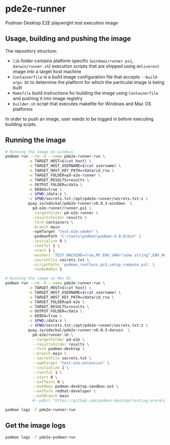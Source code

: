 # pde2e-runner
Podman Desktop E2E playwright test execution image

## Usage, building and pushing the image
The repository structure:
* `lib` folder contains platform specific (`windows/runner.ps1`, `darwin/runner.sh`) execution scripts that are shipped using `deliverest` image into a target host machine
* `Containerfile` is a build image configuration file that accepts `--build-args`: `OS` to determine the platform for which the particulat image is being built
* `Makefile` build instructions for building the image using `Containerfile` and pushing it into image registry
* `builder.sh` script that executes makefile for Windows and Mac OS platforms

In order to push an image, user needs to be logged in before executing building scipts.

## Running the image

```sh
# Running the image on windows
podman run --rm -d --name pde2e-runner-run \
          -e TARGET_HOST=$(cat host) \
          -e TARGET_HOST_USERNAME=$(cat username) \
          -e TARGET_HOST_KEY_PATH=/data/id_rsa \
          -e TARGET_FOLDER=pd-e2e-runner \
          -e TARGET_RESULTS=results \
          -e OUTPUT_FOLDER=/data \
          -e DEBUG=true \
          -v $PWD:/data:z \
          -v $PWD/secrets.txt:/opt/pde2e-runner/secrets.txt:z \
          quay.io/odockal/pde2e-runner:v0.0.3-windows  \
            pd-e2e-runner/runner.ps1 \
            -targetFolder pd-e2e-runner \
            -resultsFolder results \
            -fork containers \
            -branch main
            -npmTarget "test:e2e:smoke" \ 
            -podmanPath "C:\tools\podman\podman-4.9.0\bin" \
            -initialize 0 \
            -rootful 1 \
            -start 1 \
            -envVars 'TEST_MACHINE=true,MY_ENV_VAR="some string",ENV_NUMBER=3' \
            -secretFile secrets.txt \
            -scriptPaths 'podman_rootless.ps1,setup_compose.ps1' \
            -runAsAdmin 1

# Running the image on Mac OS
podman run --rm -d --name pde2e-runner-run \
          -e TARGET_HOST=$(cat host) \
          -e TARGET_HOST_USERNAME=$(cat username) \
          -e TARGET_HOST_KEY_PATH=/data/id_rsa \
          -e TARGET_FOLDER=pd-e2e \
          -e TARGET_RESULTS=results \
          -e OUTPUT_FOLDER=/data \
          -e DEBUG=true \
          -v $PWD:/data:z \
          -v $PWD/secrets.txt:/opt/pde2e-runner/secrets.txt:z \
          quay.io/odockal/pde2e-runner:v0.0.3-darwin  \
            pd-e2e/runner.sh \
            --targetFolder pd-e2e \
            --resultsFolder results \
            --fork podman-desktop \
            --branch main \
            --secretFile secrets.txt \
            --npmTarget "test:e2e:extension" \
            --initialize 1 \
            --rootful 1 \
            --start 0 \
            --extTests 0 \
            --extRepo podman-desktop-sandbox-ext \
            --extFork redhat-developer \
            --extBranch main
            #--pdUrl "https://github.com/podman-desktop/testing-prereleases/releases/download/v1.20.0-202506060133-deec1eda430/podman-desktop-1.20.0-202506060133-deec1eda430-arm64.dmg"

podman logs -f pde2e-runner-run
```

## Get the image logs
```sh
podman logs -f pde2e-podman-run
```